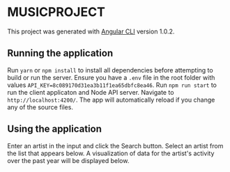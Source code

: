 # MUSICPROJECT

This project was generated with [Angular CLI](https://github.com/angular/angular-cli) version 1.0.2.

## Running the application

Run `yarn` or `npm install` to install all dependencies before attempting to build or run the server. 
Ensure you have a `.env` file in the root folder with values `API_KEY=8c089170d31ea3b11f1ea65dbfc8ea46`.
Run `npm run start` to run the client applicaton and Node API server. Navigate to `http://localhost:4200/`. The app will automatically reload if you change any of the source files.

## Using the application

Enter an artist in the input and click the Search button. 
Select an artist from the list that appears below.
A visualization of data for the artist's activity over the past year will be displayed below. 
